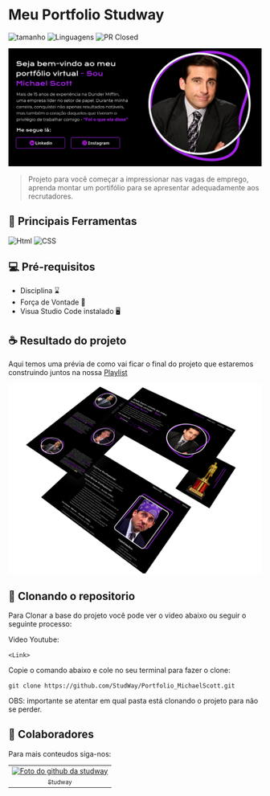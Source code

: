 # Meu Portfolio Studway

![tamanho](https://img.shields.io/github/repo-size/StudWay/Meu_portfolio?style=plastic&logo=gitlab&label=Tamanho)
![Linguagens](https://img.shields.io/github/languages/count/studway/Meu_portfolio?style=plastic&logo=gitlab&label=Linguagens)
![PR Closed](https://img.shields.io/github/issues-pr-closed/studway/meu_portfolio?style=plastic&logo=gitlab&label=PR%20Fechado)

<img src=".Readme/capa.png">

> Projeto para você começar a impressionar nas vagas de emprego, aprenda montar um portifólio para se apresentar adequadamente aos recrutadores.


## 💼 Principais Ferramentas

![Html](https://img.shields.io/badge/HTML5-E34F26?style=for-the-badge&logo=html5&logoColor=white)
![CSS](https://img.shields.io/badge/CSS3-1572B6?style=for-the-badge&logo=css3&logoColor=white)


## 💻 Pré-requisitos

* Disciplina ⌛
* Força de Vontade 💪
* Visua Studio Code instalado 🖥️

## ☕ Resultado do projeto

Aqui temos uma prévia de como vai ficar o final do projeto que estaremos construindo juntos na nossa [Playlist](https://youtube.com/playlist?list=PLPi2jprGhwsLVSknDc84yL3bDxgj5kkQ2&si=Vl_vOCBCbVejPbwL)

<img src=".Readme/previa.png">

## 🚀 Clonando o repositorio

Para Clonar a base do projeto você pode ver o video abaixo ou seguir o seguinte processo:

Video Youtube:
```
<Link>
```

Copie o comando abaixo e cole no seu terminal para fazer o clone:

```
git clone https://github.com/StudWay/Portfolio_MichaelScott.git
```

OBS: importante se atentar em qual pasta está clonando o projeto para não se perder.

## 🤝 Colaboradores

Para mais conteudos siga-nos:

<table>
    <tr>
        <td align="center">
           <a href = "https://www.youtube.com/@stud-way">
            <img src="https://avatars.githubusercontent.com/u/133897652?v=4" width="100px;" alt="Foto do github da studway"></br>
            <sub>
                Studway
            </sub>
            </a>
        </td>
    </tr>
</table>